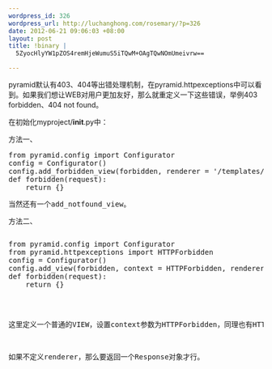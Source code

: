 ```yaml
--- 
wordpress_id: 326
wordpress_url: http://luchanghong.com/rosemary/?p=326
date: 2012-06-21 09:06:03 +08:00
layout: post
title: !binary |
  5ZyocHlyYW1pZOS4remHjeWumuS5iTQwM+OAgTQwNOmUmeivrw==

---
```

pyramid默认有403、404等出错处理机制，在pyramid.httpexceptions中可以看到。如果我们想让WEB对用户更加友好，那么就重定义一下这些错误，举例403 forbidden、404 not found。

在初始化myproject/__init__.py中：

方法一、
<pre class="prettyprint">
from pyramid.config import Configurator
config = Configurator()
config.add_forbidden_view(forbidden, renderer = '/templates/403.html')
def forbidden(request):
    return {}
</pre>
<pre>当然还有一个add_notfound_view。</pre>
方法二、

<pre class="prettyprint">
<pre>from pyramid.config import Configurator
from pyramid.httpexceptions import HTTPForbidden
config = Configurator()
config.add_view(forbidden, context = HTTPForbidden, renderer = '/templates/403.html')
def forbidden(request):
    return {}
</pre>
这里定义一个普通的VIEW，设置context参数为HTTPForbidden，同理也有HTTPNotFound

如果不定义renderer，那么要返回一个Response对象才行。
